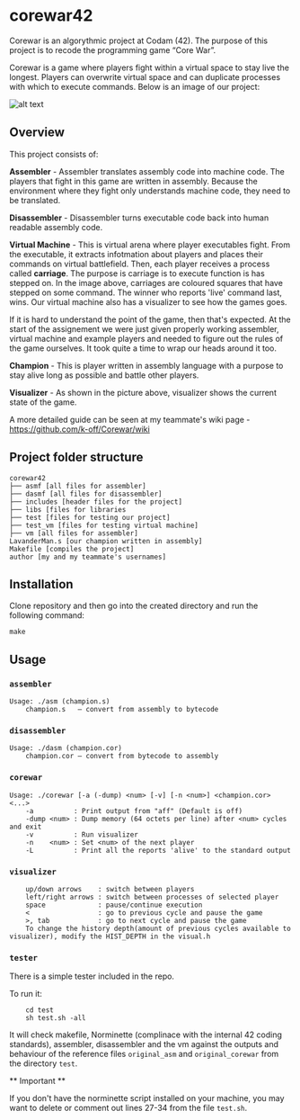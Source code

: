 # corewar42

Corewar is an algorythmic project at Codam (42).
The purpose of this project is to recode the programming game “Core War”.

Corewar is a game where players fight within a virtual space to stay live the longest.
Players can overwrite virtual space and can duplicate processes with which to execute commands.
Below is an image of our project:

![alt text](https://imgur.com/BSXVUlI.png)

## Overview

This project consists of:

**Assembler** - Assembler translates assembly code into machine code. The players that fight in this game are written in        assembly. Because the environment where they fight only understands machine code, they need to be translated.

**Disassembler** - Disassembler turns executable code back into human readable assembly code.

**Virtual Machine** - This is virtual arena where player executables fight. From the executable, it extracts infotmation        about players and places their commands on virtual battlefield. Then, each player receives a process called **carriage**.      The purpose is carriage is to execute function is has stepped on. In the image above, carriages are coloured squares that      have stepped on some command. The winner who reports 'live' command last, wins. Our virtual machine also has a visualizer to see how the games goes.

If it is hard to understand the point of the game, then that's expected. At the start of the assignement we were just given properly working assembler, virtual machine and example players and needed to figure out the rules of the game ourselves. It took quite a time to wrap our heads around it too.

**Champion** - This is player written in assembly language with a purpose to stay alive long as possible and battle other players.

**Visualizer** - As shown in the picture above, visualizer shows the current state of the game.

A more detailed guide can be seen at my teammate's wiki page - https://github.com/k-off/Corewar/wiki


## Project folder structure
```
corewar42
├── asmf [all files for assembler]
├── dasmf [all files for disassembler]
├── includes [header files for the project]
├── libs [files for libraries
├── test [files for testing our project]
├── test_vm [files for testing virtual machine]
├── vm [all files for assembler]
LavanderMan.s [our champion written in assembly]
Makefile [compiles the project]
author [my and my teammate's usernames]
```

## Installation

Clone repository and then go into the created directory and run the following command:

```
make
```

## Usage

### `assembler`

```
Usage: ./asm (champion.s)
    champion.s   — convert from assembly to bytecode
```

### `disassembler`

```
Usage: ./dasm (champion.cor)
    champion.cor — convert from bytecode to assembly
```

### `corewar`

```
Usage: ./corewar [-a (-dump) <num> [-v] [-n <num>] <champion.cor> <...>
    -a          : Print output from "aff" (Default is off)
    -dump <num> : Dump memory (64 octets per line) after <num> cycles and exit
    -v          : Run visualizer
    -n    <num> : Set <num> of the next player
    -L          : Print all the reports 'alive' to the standard output
```

### `visualizer`

```
    up/down arrows    : switch between players
    left/right arrows : switch between processes of selected player
    space             : pause/continue execution
    <                 : go to previous cycle and pause the game
    >, tab            : go to next cycle and pause the game
    To change the history depth(amount of previous cycles available to visualizer), modify the HIST_DEPTH in the visual.h
```

### `tester`

There is a simple tester included in the repo.

To run it:

```
    cd test
    sh test.sh -all
```

It will check makefile, Norminette (complinace with the internal 42 coding standards), assembler, disassembler and the vm against the outputs and behaviour of the reference files `original_asm` and `original_corewar` from the directory `test`.

** Important **

If you don't have the norminette script installed on your machine, you may want to delete or comment out lines 27-34 from the file `test.sh`.

